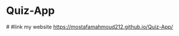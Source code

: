 # Q u i z - A p p          
# 
 
#link my website       https://mostafamahmoud212.github.io/Quiz-App/
 
